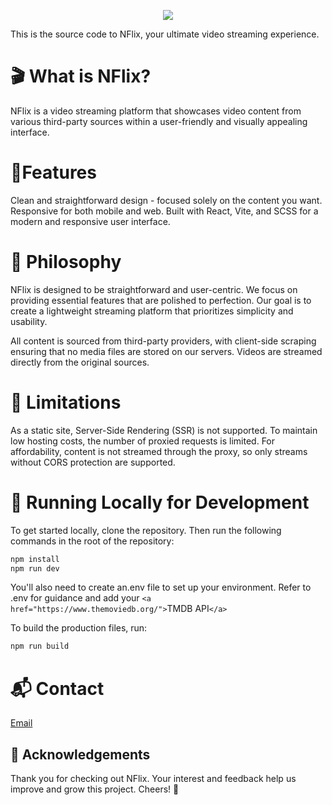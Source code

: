 <p align="center">
  <img src="https://skillicons.dev/icons?i=react,vite,scss" />
</p>
This is the source code to NFlix, your ultimate video streaming experience.

# 🎬 What is NFlix?

NFlix is a video streaming platform that showcases video content from various third-party sources within a user-friendly and visually appealing interface.

# 🌟Features

Clean and straightforward design - focused solely on the content you want.
Responsive for both mobile and web.
Built with React, Vite, and SCSS for a modern and responsive user interface.

# 🌿 Philosophy

NFlix is designed to be straightforward and user-centric. We focus on providing essential features that are polished to perfection.
Our goal is to create a lightweight streaming platform that prioritizes simplicity and usability.

All content is sourced from third-party providers, with client-side scraping ensuring that no media files are stored on our servers. Videos are streamed directly from the original sources.

# 🚧 Limitations

As a static site, Server-Side Rendering (SSR) is not supported.
To maintain low hosting costs, the number of proxied requests is limited.
For affordability, content is not streamed through the proxy, so only streams without CORS protection are supported.

# 🔧 Running Locally for Development

To get started locally, clone the repository. Then run the following commands in the root of the repository:

```bash
npm install
npm run dev
```

You'll also need to create an.env file to set up your environment. Refer to .env for guidance and add your `<a href="https://www.themoviedb.org/">`TMDB API`</a>`

To build the production files, run:

```bash
npm run build
```

# 📬 Contact

[Email](mailto:anoskinz@gmail.com)

## 🙏 Acknowledgements

Thank you for checking out NFlix. Your interest and feedback help us improve and grow this project. Cheers! 🍻
